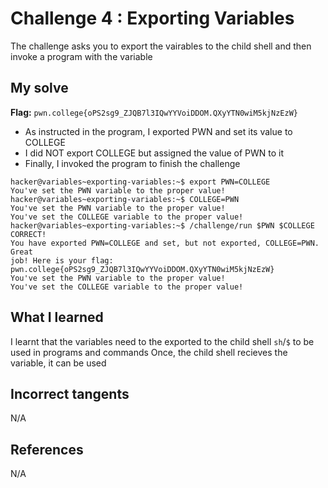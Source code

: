 # Challenge 4 : Exporting Variables
The challenge asks you to export the vairables to the child shell and then invoke a program with the variable

## My solve
**Flag:** `pwn.college{oPS2sg9_ZJQB7l3IQwYYVoiDDOM.QXyYTN0wiM5kjNzEzW}`

- As instructed in the program, I exported PWN and set its value to COLLEGE
- I did NOT export COLLEGE but assigned the value of PWN to it
- Finally, I invoked the program to finish the challenge
```
hacker@variables~exporting-variables:~$ export PWN=COLLEGE
You've set the PWN variable to the proper value!
hacker@variables~exporting-variables:~$ COLLEGE=PWN
You've set the PWN variable to the proper value!
You've set the COLLEGE variable to the proper value!
hacker@variables~exporting-variables:~$ /challenge/run $PWN $COLLEGE
CORRECT!
You have exported PWN=COLLEGE and set, but not exported, COLLEGE=PWN. Great
job! Here is your flag:
pwn.college{oPS2sg9_ZJQB7l3IQwYYVoiDDOM.QXyYTN0wiM5kjNzEzW}
You've set the PWN variable to the proper value!
You've set the COLLEGE variable to the proper value!
```

## What I learned 
I learnt that the variables need to the exported to the child shell `sh`/`$` to be used in programs and commands
Once, the child shell recieves the variable, it can be used

## Incorrect tangents 
N/A

## References 
N/A
